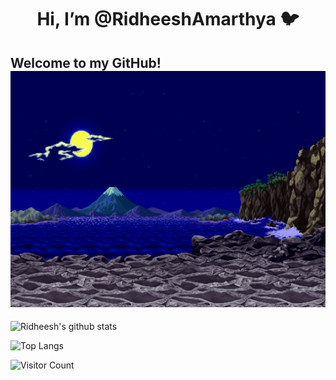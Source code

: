 <div align="center">
<h1> Hi, I’m @RidheeshAmarthya 🐦 </h1> 
</div>

<h2> Welcome to my GitHub! <br><img src="https://github.com/RidheeshAmarthya/RidheeshAmarthya/blob/main/wallpaper.gif"></h1>

![Ridheesh's github stats](https://github-readme-stats.vercel.app/api?username=RidheeshAmarthya&count_private=true&show_icons=true&theme=dark)

![Top Langs](https://github-readme-stats.vercel.app/api/top-langs/?username=RidheeshAmarthya&hide=javascript,css,scsshtml&theme=dark)

![Visitor Count](https://profile-counter.glitch.me/{RidheeshAmarthya}/count.svg) 
